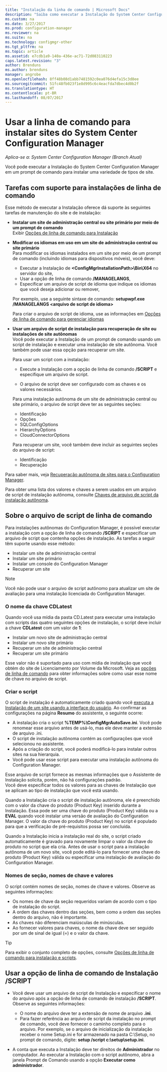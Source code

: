 ```yaml
---
title: "Instalação da linha de comando | Microsoft Docs"
description: "Saiba como executar a Instalação do System Center Configuration Manager em um prompt de comando para uma variedade de instalações do site."
ms.custom: na
ms.date: 3/27/2017
ms.prod: configuration-manager
ms.reviewer: na
ms.suite: na
ms.technology: configmgr-other
ms.tgt_pltfrm: na
ms.topic: article
ms.assetid: e7cdb1a9-140a-436e-ac71-72d083110223
caps.latest.revision: "3"
author: Brenduns
ms.author: brenduns
manager: angrobe
ms.openlocfilehash: 8ff48b08d1abb7481592c0ea076d4efa15c3d8ee
ms.sourcegitcommit: 51fc48fb023f1e8d995c6c4eacfda7dbec4d0b2f
ms.translationtype: HT
ms.contentlocale: pt-BR
ms.lasthandoff: 08/07/2017
---
```

# <a name="use-a-command-line-to-install-system-center-configuration-manager-sites"></a>Usar a linha de comando para instalar sites do System Center Configuration Manager

*Aplica-se a: System Center Configuration Manager (Branch Atual)*

 Você pode executar a Instalação do System Center Configuration Manager em um prompt de comando para instalar uma variedade de tipos de site.

## <a name="supported-tasks-for-command-line-installations"></a>Tarefas com suporte para instalações de linha de comando
 Esse método de executar a Instalação oferece dá suporte às seguintes tarefas de manutenção do site e de instalação:

-   **Instalar um site de administração central ou site primário por meio de um prompt de comando**  
  Exibir [Opções de linha de comando para Instalação](../../../../core/servers/deploy/install/command-line-options-for-setup.md)

-  **Modificar os idiomas em uso em um site de administração central ou site primário**  
    Para modificar os idiomas instalados em um site por meio de um prompt de comando (incluindo idiomas para dispositivos móveis), você deve:  

     -   Executar a Instalação de **&lt;ConfigMgrInstallationPath\>\Bin\X64** no servidor do site,
     -   Usar a opção de linha de comando **/MANAGELANGS**,
     -   Especificar um arquivo de script de idioma que indique os idiomas que você deseja adicionar ou remover,  

    Por exemplo, use a seguinte sintaxe de comando: **setupwpf.exe /MANAGELANGS &lt;arquivo de script de idioma\>**  

    Para criar o arquivo de script de idioma, use as informações em [Opções de linha de comando para gerenciar idiomas](../../../../core/servers/deploy/install/command-line-options-for-setup.md#bkmk_Lang)  

-  **Usar um arquivo de script de instalação para recuperação de site ou instalações de site autônomas**  
    Você pode executar a Instalação de um prompt de comando usando um script de instalação e executar uma instalação de site autônoma. Você também pode usar essa opção para recuperar um site.    

    Para usar um script com a instalação:  

    -   Execute a Instalação com a opção de linha de comando **/SCRIPT** e especifique um arquivo de script.  

    -   O arquivo de script deve ser configurado com as chaves e os valores necessários.  

    Para uma instalação autônoma de um site de administração central ou site primário, o arquivo de script deve ter as seguintes seções:  

    -   Identificação    
    -   Opções    
    -   SQLConfigOptions    
      -   HierarchyOptions    
    -   CloudConnectorOptions   

    Para recuperar um site, você também deve incluir as seguintes seções do arquivo de script:  

    -   Identificação  
    -   Recuperação

Para saber mais, veja [Recuperação autônoma de sites para o Configuration Manager](/sccm/protect/understand/unattended-recovery).  

Para obter uma lista dos valores e chaves a serem usados em um arquivo de script de instalação autônoma, consulte [Chaves de arquivo de script da instalação autônoma](../../../../core/servers/deploy/install/command-line-options-for-setup.md#bkmk_Unattended).  

## <a name="about-the-command-line-script-file"></a>Sobre o arquivo de script de linha de comando  
 Para instalações autônomas do Configuration Manager, é possível executar a instalação com a opção de linha de comando **/SCRIPT** e especificar um arquivo de script que contenha opções de instalação. As tarefas a seguir têm suporte usando esse método:  

-   Instalar um site de administração central  
-   Instalar um site primário  
-   Instalar um console do Configuration Manager  
-   Recuperar um site  

> [!NOTE]  
>  Você não pode usar o arquivo de script autônomo para atualizar um site de avaliação para uma instalação licenciada do Configuration Manager.  

### <a name="the-cdlatest-key-name"></a>O nome da chave CDLatest
Quando você usa mídia da pasta CD.Latest para executar uma instalação com scripts das quatro seguintes opções de instalação, o script deve incluir a chave **CDLatest** com um valor de **1**:
- Instalar um novo site de administração central
- Instalar um novo site primário
- Recuperar um site de administração central
- Recuperar um site primário

Esse valor não é suportado para uso com mídia de instalação que você obtém do site de Licenciamento por Volume da Microsoft.
Veja as [opções de linha de comando](/sccm/core/servers/deploy/install/command-line-options-for-setup) para obter informações sobre como usar esse nome de chave no arquivo de script.



### <a name="create-the-script"></a>Criar o script
O script de instalação é automaticamente criado quando você [executa a Instalação de um site usando a interface do usuário](../../../../core/servers/deploy/install/use-the-setup-wizard-to-install-sites.md).  Ao confirmar as configurações na página **Resumo** do assistente, o seguinte ocorre:  

-   A instalação cria o script **%TEMP%\ConfigMgrAutoSave.ini**.  Você pode renomear esse arquivo antes de usá-lo, mas ele deve manter a extensão de arquivo .ini.  
-   O script de instalação autônoma contém as configurações que você selecionou no assistente.  
-   Após a criação do script, você poderá modificá-lo para instalar outros sites na sua hierarquia.  
-   Você pode usar esse script para executar uma instalação autônoma do Configuration Manager.  

Esse arquivo de script fornece as mesmas informações que o Assistente de Instalação solicita, porém, não há configurações padrão.   
Você deve especificar todos os valores para as chaves de Instalação que se aplicam ao tipo de instalação que você está usando.   

Quando a Instalação cria o script de instalação autônoma, ele é preenchido com o valor da chave do produto (Product Key) inserido durante a Instalação. Essa pode ser uma chave do produto (Product Key) válida ou a **EVAL** quando você instalar uma versão de avaliação do Configuration Manager. O valor da chave do produto (Product Key) no script é populado para que a verificação de pré-requisitos possa ser concluída.   

Quando a Instalação inicia a instalação real do site, o script criado automaticamente é gravado para novamente limpar o valor da chave do produto no script que ela cria. Antes de usar o script para a instalação autônoma de um novo site, você pode editá-lo para fornecer uma chave do produto (Product Key) válida ou especificar uma instalação de avaliação do Configuration Manager.  

### <a name="section-names-key-names-and-values"></a>Nomes de seção, nomes de chave e valores
O script contém nomes de seção, nomes de chave e valores. Observe as seguintes informações:
-   Os nomes de chave da seção requeridos variam de acordo com o tipo de instalação do script.
-   A ordem das chaves dentro das seções, bem como a ordem das seções dentro do arquivo, não é importante.     
-   As chaves não diferenciam maiúsculas de minúsculas.  
-   Ao fornecer valores para chaves, o nome da chave deve ser seguido por um de sinal de igual (=) e o valor da chave.    

> [!TIP]  
>  Para exibir o conjunto completo de opções, consulte [Opções de linha de comando para instalação e scripts](../../../../core/servers/deploy/install/command-line-options-for-setup.md).  

## <a name="use-the-script-setup-command-line-option"></a>Usar a opção de linha de comando de Instalação /SCRIPT

-   Você deve usar um arquivo de script de Instalação e especificar o nome do arquivo após a opção de linha de comando de instalação **/SCRIPT**. Observe as seguintes informações:   
    -   O nome do arquivo deve ter a extensão de nome de arquivo **.ini**.  
    -   Para fazer referência ao arquivo de script da instalação no prompt de comando, você deve fornecer o caminho completo para o arquivo. Por exemplo, se o arquivo de inicialização da instalação receber o nome Setup.ini e for armazenado na pasta C:\Setup, no prompt de comando, digite: **setup /script c:\setup\setup.ini**.  

-   A conta que executa a Instalação deve ter direitos de **Administrador** no computador. Ao executar a Instalação com o script autônomo, abra a janela Prompt de Comando usando a opção **Executar como administrador**.   
